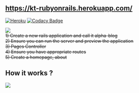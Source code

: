 
## https://kt-rubyonrails.herokuapp.com/ 
[![Heroku](https://heroku-badge.herokuapp.com/?app=heroku-badge)](https://kt-rubyonrails.herokuapp.com/)
[![Codacy Badge](https://api.codacy.com/project/badge/Grade/5a6beea801834d52b480cce17e94b1b2)](https://app.codacy.com/app/oraykt/RubyOnRails?utm_source=github.com&utm_medium=referral&utm_content=oraykt/RubyOnRails&utm_campaign=Badge_Grade_Dashboard)

![](https://i.ibb.co/PFWMdfr/image.png)
<br/>
~~1) Create a new rails application and call it alpha-blog <br>~~
~~2) Ensure you can run the server and preview the application <br>~~
~~3) Pages Controller <br>~~
~~4) Ensure you have appropriate routes <br>~~
~~5) Create a homepage, about <br>~~



## How it works ?

![](https://i.ibb.co/xXDcMr8/image.png)
